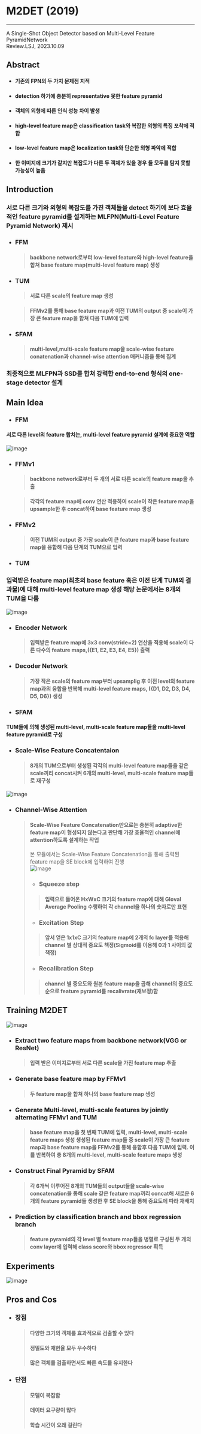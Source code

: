 # **M2DET (2019)**  
---
A Single-Shot Object Detector based on Multi-Level Feature PyramidNetwork  
Review.LSJ, 2023.10.09  
## **Abstract**
* #### 기존의 FPN의 두 가지 문제점 지적
* #### detection 하기에 충분히 representative 못한 feature pyramid
* #### 객체의 외형에 따른 인식 성능 차이 발생  
* #### high-level feature map은 classification task와 복잡한 외형의 특징 포착에 적합
* #### low-level feature map은 localization task와 단순한 외형 파악에 적합  
* #### 한 이미지에 크기가 같지만 복잡도가 다른 두 객체가 있을 경우 둘 모두를 탐지 못할 가능성이 높음  

## **Introduction**  
### 서로 다른 크기와 외형의 복잡도를 가진 객체들을 detect 하기에 보다 효율적인 feature pyramid를 설계하는 MLFPN(Multi-Level Feature Pyramid Network) 제시  
* ### **FFM**  
  > #### backbone network로부터 low-level feature와 high-level feature을 합쳐 base feature map(multi-level feature map) 생성  
* ### **TUM**  
  > #### 서로 다른 scale의 feature map 생성  

   > #### FFMv2를 통해 base feature map과 이전 TUM의 output 중 scale이 가장 큰 feature map을 합쳐 다음 TUM에 입력  
* ### **SFAM**  
  > #### multi-level,multi-scale feature map을 scale-wise feature conatenation과 channel-wise attention 매커니즘을 통해 집계  

### 최종적으로 MLFPN과 SSD를 합쳐 강력한 end-to-end 형식의 one-stage detector 설계

## **Main Idea**  
  * ### **FFM**
  #### 서로 다른 level의 feature 합치는, multi-level feature pyramid 설계에 중요한 역할  
  ![image](https://github.com/sj990710/Thesis_Review/assets/127752372/87114066-1ed2-4c7c-a515-b31fc6dbbdf9)  

  + ### **FFMv1**  
    > #### backbone network로부터 두 개의 서로 다른 scale의 feature map을 추출  

    > #### 각각의 feature map에 conv 연산 적용하여 scale이 작은 feature map을 upsample한 후 concat하여 base feature map 생성
  + ### **FFMv2**  
    > #### 이전 TUM의 output 중 가장 scale이 큰 feature map과 base feature map을 융합해 다음 단계의 TUM으로 입력  
* ### **TUM**  
### 입력받은 feature map(최초의 base feature 혹은 이전 단계 TUM의 결과물)에 대해 multi-level feature map 생성 해당 논문에서는 8개의 TUM을 다룸
![image](https://github.com/sj990710/Thesis_Review/assets/127752372/c661d29d-45d9-4ed4-947e-7414d52387c1)  
  + ### **Encoder Network**  
    > #### 입력받은 feature map에 3x3 conv(stride=2) 연산을 적용해 scale이 다른 다수의 feature maps,({E1, E2, E3, E4, E5}) 출력
  + ### **Decoder Network**  
    > #### 가장 작은 scale의 feature map부터 upsamplig 후 이전 level의 feature map과의 융합을 반복해 multi-level feature maps, ({D1, D2, D3, D4, D5, D6}) 생성
* ### **SFAM**  
#### TUM들에 의해 생성된 multi-level, multi-scale feature map들을 multi-level feature pyramid로 구성  
  * ### **Scale-Wise Feature Concatentaion**  
    > #### 8개의 TUM으로부터 생성된 각각의 multi-level feature map들을 같은 scale끼리 concat시켜 6개의 multi-level, multi-scale feature map들로 재구성
![image](https://github.com/sj990710/Thesis_Review/assets/127752372/2513e353-dc45-47f2-88cb-cbe94e7275ea)  
  * ### **Channel-Wise Attention**  
    > #### Scale-Wise Feature Concatenation만으로는 충분히 adaptive한 feature map이 형성되지 않는다고 판단해 가장 효율적인 channel에 attention하도록 설계하는 작업  
    > 본 모듈에서는 Scale-Wise Feature Concatenation을 통해 출력된 feature map을 SE block에 입력하여 진행  
  ![image](https://github.com/sj990710/Thesis_Review/assets/127752372/5e0eee3e-046c-4575-8916-838aaccf5eee)  
    >  + ### **Squeeze step**  
    >  > #### 입력으로 들어온 HxWxC 크기의 feature map에 대해 Gloval Average Pooling 수행하여 각 channel을 하나의 숫자로만 표현  
    >  + ### **Excitation Step**  
    >  > #### 앞서 얻은 1x1xC 크기의 feature map에 2개의 fc layer를 적용해 channel 별 상대적 중요도 책정(Sigmoid를 이용해 0과 1 사이의 값 책정)  
    > + ### **Recalibration Step**  
    > > #### channel 별 중요도와 원본 feature map을 곱해 channel의 중요도 순으로 feature pyramid를 recalivrate(재보정)함  

## **Training M2DET** 
![image](https://github.com/sj990710/Thesis_Review/assets/127752372/0ed1a409-dc89-41ee-9470-b9fca659c202)  
* ### Extract two feature maps from backbone network(VGG or ResNet)  
  > #### 입력 받은 이미지로부터 서로 다른 scale을 가진 feature map 추출  
* ### Generate base feature map by FFMv1  
  > #### 두 feature map을 합쳐 하나의 base feature map 생성  
* ### Generate Multi-level, multi-scale features by jointly alternating FFMv1 and TUM  
  > #### base feature map을 첫 번째 TUM에 입력, multi-level, multi-scale feature maps 생성 생성된 feature map들 중 scale이 가장 큰 feature map과 base feature map을 FFMv2를 통해 융합후 다음 TUM에 입력. 이를 반복하여 총 8개의 multi-level, multi-scale feature maps 생성  
* ### Construct Final Pyramid by SFAM  
  > #### 각 6개씩 이루어진 8개의 TUM들의 output들을 scale-wise concatenation을 통해 scale 같은 feature map끼리 concat해 새로운 6개의 feature pyramid들 생성한 후 SE block을 통해 중요도에 따라 재배치
* ### Prediction by classification branch and bbox regression branch 
  > #### feature pyramid의 각 level 별 feature map들을 병렬로 구성된 두 개의 conv layer에 입력해 class score와 bbox regressor 획득

## **Experiments**  
![image](https://github.com/sj990710/Thesis_Review/assets/127752372/ec71ef93-d94d-44a9-8c33-c50efa188525)
## **Pros and Cos**
* ### **장점**
  > #### 다양한 크기의 객체를 효과적으로 검출할 수 있다  
  > #### 정밀도와 재현율 모두 우수하다  
  > #### 많은 객체를 검출하면서도 빠른 속도를 유지한다  
* ### **단점**
  > #### 모델이 복잡함
  > #### 데이터 요구량이 많다
  > #### 학습 시간이 오래 걸린다
